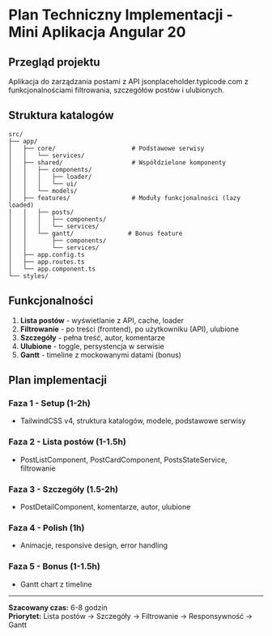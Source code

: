 # Plan Techniczny Implementacji - Mini Aplikacja Angular 20

## Przegląd projektu

Aplikacja do zarządzania postami z API jsonplaceholder.typicode.com z funkcjonalnościami filtrowania, szczegółów postów i ulubionych.

## Struktura katalogów

```
src/
├── app/
│   ├── core/                     # Podstawowe serwisy
│   │   └── services/
│   ├── shared/                   # Współdzielone komponenty
│   │   ├── components/
│   │   │   ├── loader/
│   │   │   └── ui/
│   │   └── models/
│   ├── features/                 # Moduły funkcjonalności (lazy loaded)
│   │   ├── posts/
│   │   │   ├── components/
│   │   │   └── services/
│   │   └── gantt/               # Bonus feature
│   │       ├── components/
│   │       └── services/
│   ├── app.config.ts
│   ├── app.routes.ts
│   └── app.component.ts
└── styles/
```

## Funkcjonalności

1. **Lista postów** - wyświetlanie z API, cache, loader
2. **Filtrowanie** - po treści (frontend), po użytkowniku (API), ulubione
3. **Szczegóły** - pełna treść, autor, komentarze
4. **Ulubione** - toggle, persystencja w serwisie
5. **Gantt** - timeline z mockowanymi datami (bonus)

## Plan implementacji

### Faza 1 - Setup (1-2h)

- TailwindCSS v4, struktura katalogów, modele, podstawowe serwisy

### Faza 2 - Lista postów (1-1.5h)

- PostListComponent, PostCardComponent, PostsStateService, filtrowanie

### Faza 3 - Szczegóły (1.5-2h)

- PostDetailComponent, komentarze, autor, ulubione

### Faza 4 - Polish (1h)

- Animacje, responsive design, error handling

### Faza 5 - Bonus (1-1.5h)

- Gantt chart z timeline

---

**Szacowany czas:** 6-8 godzin  
**Priorytet:** Lista postów → Szczegóły → Filtrowanie → Responsywność → Gantt
